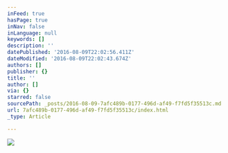 ```yaml
---
inFeed: true
hasPage: true
inNav: false
inLanguage: null
keywords: []
description: ''
datePublished: '2016-08-09T22:02:56.411Z'
dateModified: '2016-08-09T22:02:43.674Z'
authors: []
publisher: {}
title: ''
author: []
via: {}
starred: false
sourcePath: _posts/2016-08-09-7afc489b-0177-496d-af49-f7fd5f35513c.md
url: 7afc489b-0177-496d-af49-f7fd5f35513c/index.html
_type: Article

---
```

![](https://the-grid-user-content.s3-us-west-2.amazonaws.com/7fe9c398-e3b6-405e-9a41-b0af0bfc31d2.png)